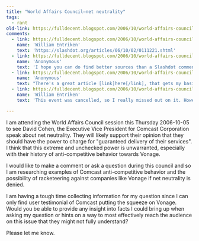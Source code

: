 ```yaml
---
title: "World Affairs Council—net neutrality"
tags: 
  - rant	
old-link: https://fulldecent.blogspot.com/2006/10/world-affairs-council-net-neutrality.html
comments:
  - link: https://fulldecent.blogspot.com/2006/10/world-affairs-council-net-neutrality.html?showComment=1159795440000#c115979546352970555
    name: 'William Entriken'
    text: 'https://slashdot.org/articles/06/10/02/0111221.shtml'
  - link: https://fulldecent.blogspot.com/2006/10/world-affairs-council-net-neutrality.html?showComment=1159902840000#c115990284500420568
    name: 'Anonymous'
    text: 'I hope you can do find better sources than a Slashdot comment. How about this: If the network companies own the network pipelines, why should anyone be able to tell them what they can do with that hardware? [rest of the comment...]'
  - link: https://fulldecent.blogspot.com/2006/10/world-affairs-council-net-neutrality.html?showComment=1159903440000#c115990346415216740
    name: 'Anonymous'
    text: "There's a great article [link]here[/link], that gets my basic point across: Traffic shaping is different from content discrimination. [rest of the comment...]"
  - link: https://fulldecent.blogspot.com/2006/10/world-affairs-council-net-neutrality.html?showComment=1160410200000#c116041020473098046
    name: 'William Entriken'
    text: 'This event was cancelled, so I really missed out on it. However, I will follow up on these comments to clarify. [rest of the comment...]'

---
```


I am attending the World Affairs Council session this Thursday 2006-10-05 to see David Cohen, the Executive Vice President for Comcast Corporation speak about net neutrality. They will likely support their opinion that they should have the power to charge for "guaranteed delivery of their services". I think that this extreme and unchecked power is unwarranted, especially with their history of anti-competitive behavior towards Vonage.

I would like to make a comment or ask a question during this council and so I am researching examples of Comcast anti-competitive behavior and the possibility of racketeering against companies like Vonage if net neutrality is denied.

I am having a tough time collecting information for my question since I can only find user testimonial of Comcast putting the squeeze on Vonage. Would you be able to provide any insight into facts I could bring up when asking my question or hints on a way to most effectively reach the audience on this issue that they might not fully understand?

Please let me know.

